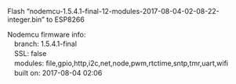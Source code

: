 Flash “nodemcu-1.5.4.1-final-12-modules-2017-08-04-02-08-22-integer.bin” to ESP8266  

Nodemcu firmware info:  
　branch: 1.5.4.1-final  
　SSL: false  
　modules: file,gpio,http,i2c,net,node,pwm,rtctime,sntp,tmr,uart,wifi  
　built on: 2017-08-04 02:06  

